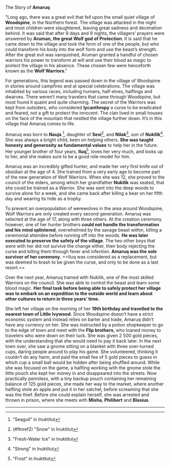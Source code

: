           

The Story of **Amaruq**

"Long ago, there was a great evil that fell upon the small quiet village of **Woodspine**, in the Northern forest. The village was attacked in the night and most children were slaughtered, leaving great sadness and decimation behind. It was said that after 9 days and 9 nights, the villagers’ prayers were answered by **Aruman, the great Wolf god of Protection**. It is said that he came down to the village and took the form of one of the people, but who could transform his body into the wolf form and use the beast’s strength. After the great evil was vanquished, Aruman granted a handful of chosen warriors his power to transform at will and use their blood as magic to protect the village in his absence. These chosen few were henceforth known as the **Wolf Warriors**."

For generations, this legend was passed down in the village of Woodspine in stories around campfires and at special celebrations. The village was inhabited by various races, including humans, half-elves, halflings and dwarves. There weren’t many travelers that came through Woodspine, but most found it quaint and quite charming. The secret of the Warriors was kept from outsiders, who considered **lycanthropy** a curse to be eradicated and feared, not a gift to protect the innocent. The clan lived in small houses on the face of the mountain that nestled the village further down. It’s in this village that Amaruq comes to life.

Amaruq was born to **Nauja** [^1], daughter of **Sesi**[^2], and **Nilak**[^3], son of **Nukilik**[^4]. She was always a bright child, keen on helping others. **She was taught honesty and generosity as fundamental values** to help her in the future. Her younger brother of four years, **Iluq**[^5], loves her very much, and looks up to her, and she makes sure to be a good role-model for him.

Amaruq was an incredibly gifted hunter, and made her very first knife out of obsidian at the age of 4. She trained from a very early age to become part of the new generation of Wolf Warriors. When she was 12, she proved to the council of the elders, among which her grandfather **Nukilik** was seated, that she could be trained as a Warrior. She was sent into the deep woods to survive alone for a week, and she came back after killing a bear on her fifth day and wearing its hide as a trophy.

To prevent an overpopulation of werewolves in the area around Woodspine, Wolf Warriors are only created every second generation. Amaruq was selected at the age of 17, along with three others. At the creation ceremony however, one of her hunter brothers **could not handle the transformation and his mind splintered**, overwhelmed by the savage beast within, killing a ceremonial attendee before running off into the woods. **He was later executed to preserve the safety of the village**. The two other boys that were with her did not survive the change either, their body rejecting the curse and killing them through fever and infection. **Amaruq was the sole survivor of her ceremony.** ==Iluq was considered as a replacement, but was deemed to brash to be given the curse, and only to be done as a last resort.==

Over the next year, Amaruq trained with Nukilik, one of the most skilled Warriors on the council. She was able to control the beast and learn some blood magic. **Her final task before being able to safely protect her village was to embark on an expedition to the outside world and learn about other cultures to return in three years’ time.**

She left her village on the morning of her **19th birthday and travelled to the nearest town of Little Ivywood.** Since Woodspine doesn’t have a strict economic system and instead relies on barter and trade, Amaruq didn’t have any currency on her. She was instructed by a potion shopkeeper to go to the edge of town and meet with the **Flip brothers**, who loaned money to travelers who were down on their luck. She was given 2 500 gold pieces, with the understanding that she would need to pay it back later. In the next town over, she saw a gnome sitting on a blanket with three over-turned cups, daring people around to play his game. She volunteered, thinking it couldn’t do any harm, and paid the small fee of 5 gold pieces to guess in which cup a small ball would be hidden after being shuffled around. While she was focused on the game, a halfling working with the gnome stole the little pouch she kept her money in and disappeared into the streets. Now practically penniless, with a tiny backup pouch containing her remaining balance of 125 gold pieces, she made her way to the market, where another halfling stole an apple and put it in her satchel, before screaming that she was the thief. Before she could explain herself, she was arrested and thrown in prison, where she meets with **Misha**, **Philibert** and **Blasius**.

  

---

[^1]: “Seagull” in Inuktitut

[^2]:(#ftnref2) "Snow" in Inuktitut

[^3]: "Fresh-Water Ice" in Inuktitut

[^4]: "Strong" in Inuktitut

[^5]: "Frost" in Inuktitut